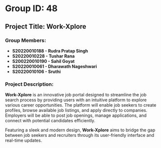 # Group ID: 48  
## Project Title: Work-Xplore

### Group Members:
- **S20220010188 - Rudra Pratap Singh**  
- **S20220010228 - Tushar Rana**  
- **S200220010190 - Sahil Goyat**  
- **S20220010061 - Dharawath Nageshwari**
- **S20220010106 - Sruthi**

### Project Description:
**Work-Xplore** is an innovative job portal designed to streamline the job search process by providing users with an intuitive platform to explore various career opportunities. The platform will enable job seekers to create profiles, browse available job listings, and apply directly to companies. Employers will be able to post job openings, manage applications, and connect with potential candidates efficiently.

Featuring a sleek and modern design, **Work-Xplore** aims to bridge the gap between job seekers and recruiters through its user-friendly interface and real-time updates.
